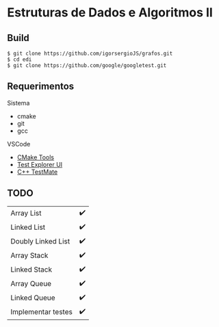 # Estruturas de Dados e Algoritmos II

## Build

```
$ git clone https://github.com/igorsergioJS/grafos.git
$ cd edi
$ git clone https://github.com/google/googletest.git
```

## Requerimentos

Sistema
- cmake
- git
- gcc

VSCode
- [CMake Tools](https://marketplace.visualstudio.com/items?itemName=ms-vscode.cmake-tools)
- [Test Explorer UI](https://marketplace.visualstudio.com/items?itemName=hbenl.vscode-test-explorer)
- [C++ TestMate](https://marketplace.visualstudio.com/items?itemName=matepek.vscode-catch2-test-adapter)

##  TODO

|                     |                    |
| ------------------- | :----------------: | 
| Array List          |         ✔️         |
| Linked List         |         ✔️         |
| Doubly Linked List  |         ✔️         |
| Array Stack         |         ✔️         |
| Linked Stack        |         ✔️         |
| Array Queue         |         ✔️         |
| Linked Queue        |         ✔️         |
| Implementar testes  |         ✔️         |
